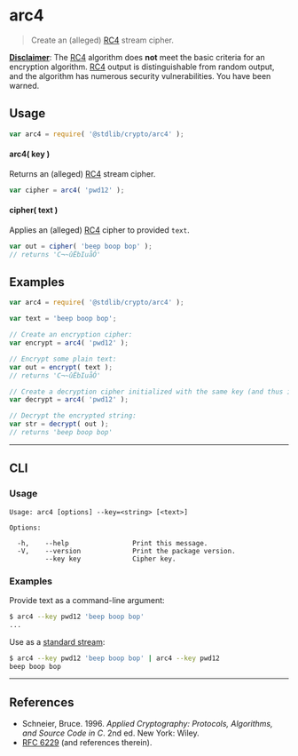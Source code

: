 # arc4

> Create an (alleged) [RC4][rc4] stream cipher.

<section class="intro">

[**Disclaimer**][rfc6229]: The [RC4][rc4] algorithm does **not** meet the basic criteria for an encryption algorithm. [RC4][rc4] output is distinguishable from random output, and the algorithm has numerous security vulnerabilities. You have been warned.

</section>

<!-- /.intro -->

<section class="usage">

## Usage

```javascript
var arc4 = require( '@stdlib/crypto/arc4' );
```

#### arc4( key )

Returns an (alleged) [RC4][rc4] stream cipher.

```javascript
var cipher = arc4( 'pwd12' );
```

#### cipher( text )

Applies an (alleged) [RC4][rc4] cipher to provided `text`.

```javascript
var out = cipher( 'beep boop bop' );
// returns 'C¬~ûËbIuåÓ'
```

</section>

<!-- /.usage -->

<section class="examples">

## Examples

<!-- eslint no-undef: "error" -->

```javascript
var arc4 = require( '@stdlib/crypto/arc4' );

var text = 'beep boop bop';

// Create an encryption cipher:
var encrypt = arc4( 'pwd12' );

// Encrypt some plain text:
var out = encrypt( text );
// returns 'C¬~ûËbIuåÓ'

// Create a decryption cipher initialized with the same key (and thus initial state):
var decrypt = arc4( 'pwd12' );

// Decrypt the encrypted string:
var str = decrypt( out );
// returns 'beep boop bop'
```

</section>

<!-- /.examples -->

* * *

<section class="cli">

## CLI

<section class="usage">

### Usage

```text
Usage: arc4 [options] --key=<string> [<text>]

Options:

  -h,    --help                Print this message.
  -V,    --version             Print the package version.
         --key key             Cipher key.
```

</section>

<!-- /.usage -->

<section class="examples">

### Examples

Provide text as a command-line argument:

```bash
$ arc4 --key pwd12 'beep boop bop' 
...
```

Use as a [standard stream][standard-streams]:

```bash
$ arc4 --key pwd12 'beep boop bop' | arc4 --key pwd12
beep boop bop
```

</section>

<!-- /.examples -->

</section>

<!-- /.cli -->

* * *

<section class="references">

## References

-   Schneier, Bruce. 1996. _Applied Cryptography: Protocols, Algorithms, and Source Code in C_. 2nd ed. New York: Wiley.
-   [RFC 6229][rfc6229] (and references therein).

</section>

<!-- /.references -->

<section class="links">

[rc4]: https://en.wikipedia.org/wiki/RC4

[rfc6229]: https://tools.ietf.org/html/rfc6229

[standard-streams]: https://en.wikipedia.org/wiki/Standard_streams

</section>

<!-- /.links -->
